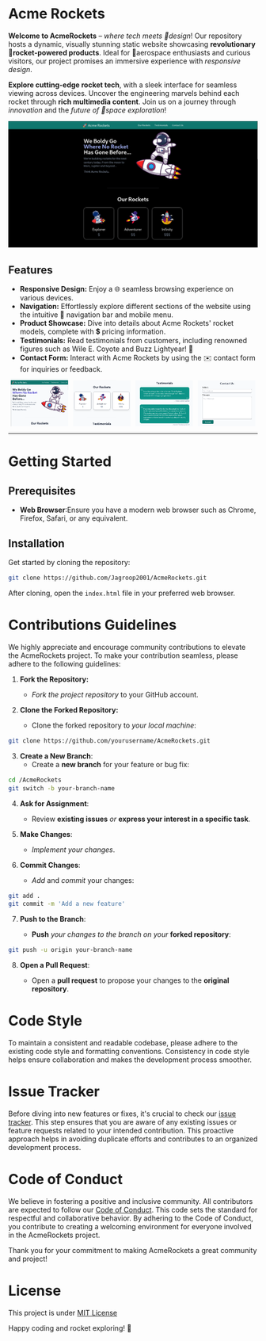 # Acme Rockets

**Welcome to AcmeRockets** – *where tech meets 🎨design*! Our repository hosts a dynamic, visually stunning static website showcasing **revolutionary 🚀rocket-powered products**. Ideal for 🌌aerospace enthusiasts and curious visitors, our project promises an immersive experience with *responsive design*.

**Explore cutting-edge rocket tech**, with a sleek interface for seamless viewing across devices. Uncover the engineering marvels behind each rocket through **rich multimedia content**. Join us on a journey through *innovation* and the *future of 🚀space exploration*!

![Website](documentation_source/website.png)

## Features

- **Responsive Design:** Enjoy a 🌐 seamless browsing experience on various devices.
- **Navigation:** Effortlessly explore different sections of the website using the intuitive 🚀 navigation bar and mobile menu.
- **Product Showcase:** Dive into details about Acme Rockets' rocket models, complete with 💲 pricing information.
- **Testimonials:** Read testimonials from customers, including renowned figures such as Wile E. Coyote and Buzz Lightyear! 🌟
- **Contact Form:** Interact with Acme Rockets by using the ✉️ contact form for inquiries or feedback.

<div style="display: flex; justify-content: space-around;">
    <img src="./documentation_source/responsive.png" alt="Alt text" style="width: 23%; max-width: 100%; height: auto;" />
    <img src="./documentation_source/products.png" alt="Alt text" style="width: 23%; max-width: 100%; height: auto;" />
    <img src="./documentation_source/testimonials.png" alt="Alt text" style="width: 23%; max-width: 100%; height: auto;" />
    <img src="./documentation_source/contact.png" alt="Alt text" style="width: 23%; max-width: 100%; height: auto;" />
</div>

---

# Getting Started

## Prerequisites

- **Web Browser**:Ensure you have a modern web browser such as Chrome, Firefox, Safari, or any equivalent.

## Installation

Get started by cloning the repository:

```bash
git clone https://github.com/Jagroop2001/AcmeRockets.git
```

After cloning, open the `index.html` file in your preferred web browser.

# Contributions Guidelines

We highly appreciate and encourage community contributions to elevate the AcmeRockets project. To make your contribution seamless, please adhere to the following guidelines:

1. **Fork the Repository:**
   - *Fork the project repository* to your GitHub account.

2. **Clone the Forked Repository:**
   - Clone the forked repository to *your local machine*:

```bash
git clone https://github.com/yourusername/AcmeRockets.git
```

3. **Create a New Branch**:
    - Create a **new branch** for your feature or bug fix:

```bash
cd /AcmeRockets
git switch -b your-branch-name
```

4. **Ask for Assignment**:

    - Review **existing issues** *or* **express your interest in a specific task**.

5. **Make Changes**:

    - *Implement your changes*.

6. **Commit Changes**:

    - *Add* and *commit* your changes:

```bash
git add .
git commit -m 'Add a new feature'
```

7. **Push to the Branch**:

    - **Push** *your changes to the branch on your* **forked repository**:

```bash
git push -u origin your-branch-name
```

8. **Open a Pull Request**:

    - Open a **pull request** to propose your changes to the **original repository**.

# Code Style

To maintain a consistent and readable codebase, please adhere to the existing code style and formatting conventions. Consistency in code style helps ensure collaboration and makes the development process smoother.

# Issue Tracker

Before diving into new features or fixes, it's crucial to check our [issue tracker](https://github.com/Jagroop2001/AcmeRockets/issues). This step ensures that you are aware of any existing issues or feature requests related to your intended contribution. This proactive approach helps in avoiding duplicate efforts and contributes to an organized development process.

# Code of Conduct

We believe in fostering a positive and inclusive community. All contributors are expected to follow our [Code of Conduct](./CODE_OF_CONDUCT.md). This code sets the standard for respectful and collaborative behavior. By adhering to the Code of Conduct, you contribute to creating a welcoming environment for everyone involved in the AcmeRockets project.

Thank you for your commitment to making AcmeRockets a great community and project!

# License

This project is under [MIT License](./MIT_LICENSE.md)

Happy coding and rocket exploring! 🚀
